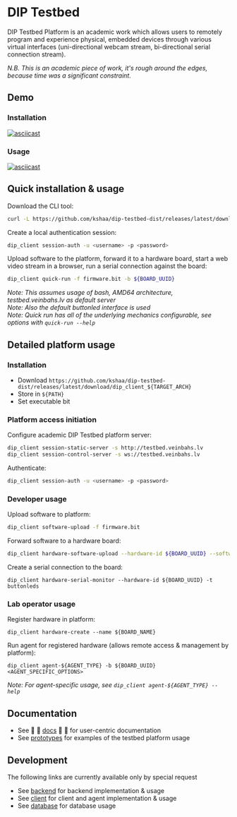 # DIP Testbed
  
DIP Testbed Platform is an academic work which allows users to remotely program and experience physical, embedded devices through various virtual interfaces (uni-directional webcam stream, bi-directional serial connection stream).  
  
_N.B. This is an academic piece of work, it's rough around the edges, because time was a significant constraint._  

## Demo
### Installation
[![asciicast](https://asciinema.org/a/doBhf1fLi2v0AA8L9ku5W0hcE.svg)](https://asciinema.org/a/doBhf1fLi2v0AA8L9ku5W0hcE)  

### Usage
[![asciicast](https://asciinema.org/a/TJauvtQSHE06lYrFU7k4htOgn.svg)](https://asciinema.org/a/TJauvtQSHE06lYrFU7k4htOgn)  
  
## Quick installation & usage
Download the CLI tool:
```bash
curl -L https://github.com/kshaa/dip-testbed-dist/releases/latest/download/client_install.sh | bash
```
  
Create a local authentication session:
```bash
dip_client session-auth -u <username> -p <password>
```
  
Upload software to the platform, forward it to a hardware board, start a web video stream in a browser, run a serial connection against the board: 
```bash
dip_client quick-run -f firmware.bit -b ${BOARD_UUID}
```

_Note: This assumes usage of bash, AMD64 architecture, testbed.veinbahs.lv as default server_  
_Note: Also the default buttonled interface is used_  
_Note: Quick run has all of the underlying mechanics configurable, see options with `quick-run --help`_  
  
## Detailed platform usage

### Installation
- Download `https://github.com/kshaa/dip-testbed-dist/releases/latest/download/dip_client_${TARGET_ARCH}`  
- Store in `${PATH}`
- Set executable bit

### Platform access initiation
  
Configure academic DIP Testbed platform server:
```bash
dip_client session-static-server -s http://testbed.veinbahs.lv
dip_client session-control-server -s ws://testbed.veinbahs.lv
```
  
Authenticate:  
```bash
dip_client session-auth -u <username> -p <password>
```
  
### Developer usage

Upload software to platform:
```bash
dip_client software-upload -f firmware.bit
```

Forward software to a hardware board:
```bash
dip_client hardware-software-upload --hardware-id ${BOARD_UUID} --software-id ${SOFTWARE_UUID}
```

Create a serial connection to the board:
```
dip_client hardware-serial-monitor --hardware-id ${BOARD_UUID} -t buttonleds
```

### Lab operator usage
  
Register hardware in platform:
```
dip_client hardware-create --name ${BOARD_NAME}
```
  
Run agent for registered hardware (allows remote access & management by platform):
```
dip_client agent-${AGENT_TYPE} -b ${BOARD_UUID} <AGENT_SPECIFIC_OPTIONS>
```
  
_Note: For agent-specific usage, see `dip_client agent-${AGENT_TYPE} --help`_  
  
## Documentation
- See 🌼 🌻 [docs](./docs/README.md) 🌻 🌼 for user-centric documentation  
- See [prototypes](./prototypes/README.md) for examples of the testbed platform usage  
  
## Development
The following links are currently available only by special request  
  
- See [backend](./backend/README.md) for backend implementation & usage  
- See [client](./client/README.md) for client and agent implementation & usage  
- See [database](./database/README.md) for database usage  
  